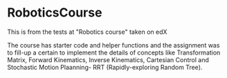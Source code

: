 # RoboticsCourse
This is from the tests at "Robotics course" taken on edX

The course has starter code and helper functions and the assignment was to fill-up a certain to implement the details of concepts like Transformation Matrix, Forward Kinematics, Inverse Kinematics, Cartesian Control and Stochastic Motion Plaanning- RRT (Rapidly-exploring Random Tree).

